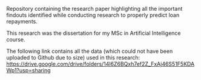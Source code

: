 Repository containing the research paper highlighting all the important findouts identified while conducting research to properly predict loan repayments.

This research was the dissertation for my MSc in Artificial Intelligence course.

The following link contains all the data (which could not have been uploaded to Github due to size) used in this research: https://drive.google.com/drive/folders/14l6Z6BQxh7ef2Z_FxAj46S51F5KDAWp1?usp=sharing
